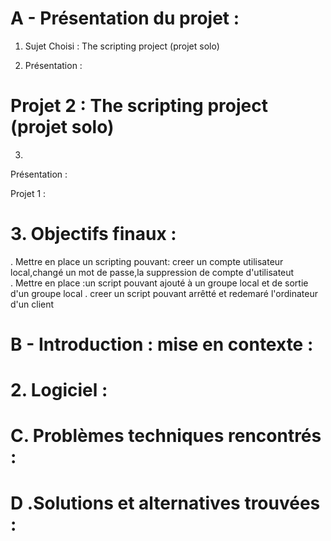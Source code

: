 # A - Présentation du projet :
1. Sujet Choisi : The scripting project (projet solo)


2. Présentation :

# Projet 2 : The scripting project (projet solo)
3. 
Présentation :

Projet 1 : 
# 3. Objectifs finaux :
. Mettre en place un scripting pouvant: creer un compte utilisateur local,changé un mot de passe,la suppression de compte d'utilisateut  
. Mettre en place :un script pouvant ajouté à un groupe local et de sortie d'un groupe local
. creer un script pouvant arrêtté et redemaré l'ordinateur d'un client

# B - Introduction : mise en contexte :


# 2. Logiciel :


# 



# C. Problèmes techniques rencontrés :


# D .Solutions et alternatives trouvées :

